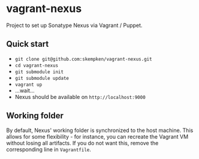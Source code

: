 vagrant-nexus
=============

Project to set up Sonatype Nexus via Vagrant / Puppet.

Quick start
-----------

* `git clone git@github.com:skempken/vagrant-nexus.git`
* `cd vagrant-nexus`
* `git submodule init`
* `git submodule update`
* `vagrant up`
* ...wait...
* Nexus should be available on `http://localhost:9000`

Working folder
--------------
By default, Nexus' working folder is synchronized to the host machine. This allows for some flexibility - for instance, you can recreate the Vagrant VM without losing all artifacts. If you do not want this, remove the corresponding line in `Vagrantfile`. 